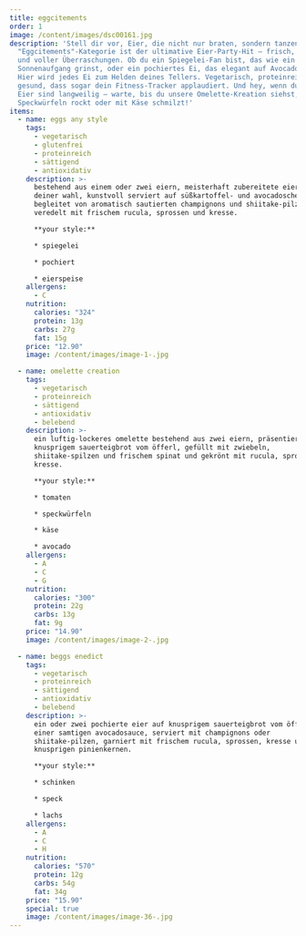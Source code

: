 ```yaml
---
title: eggcitements
order: 1
image: /content/images/dsc00161.jpg
description: 'Stell dir vor, Eier, die nicht nur braten, sondern tanzen! Unsere
  "Eggcitements"-Kategorie ist der ultimative Eier-Party-Hit – frisch, fluffig
  und voller Überraschungen. Ob du ein Spiegelei-Fan bist, das wie ein
  Sonnenaufgang grinst, oder ein pochiertes Ei, das elegant auf Avocado thront:
  Hier wird jedes Ei zum Helden deines Tellers. Vegetarisch, proteinreich und so
  gesund, dass sogar dein Fitness-Tracker applaudiert. Und hey, wenn du denkst,
  Eier sind langweilig – warte, bis du unsere Omelette-Kreation siehst, die mit
  Speckwürfeln rockt oder mit Käse schmilzt!'
items:
  - name: eggs any style
    tags:
      - vegetarisch
      - glutenfrei
      - proteinreich
      - sättigend
      - antioxidativ
    description: >-
      bestehend aus einem oder zwei eiern, meisterhaft zubereitete eier nach
      deiner wahl, kunstvoll serviert auf süßkartoffel- und avocadoscheiben.
      begleitet von aromatisch sautierten champignons und shiitake-pilzen,
      veredelt mit frischem rucula, sprossen und kresse.

      **your style:**

      * spiegelei

      * pochiert

      * eierspeise
    allergens:
      - C
    nutrition:
      calories: "324"
      protein: 13g
      carbs: 27g
      fat: 15g
    price: "12.90"
    image: /content/images/image-1-.jpg

  - name: omelette creation
    tags:
      - vegetarisch
      - proteinreich
      - sättigend
      - antioxidativ
      - belebend
    description: >-
      ein luftig-lockeres omelette bestehend aus zwei eiern, präsentiert auf
      knusprigem sauerteigbrot vom öfferl, gefüllt mit zwiebeln,
      shiitake-spilzen und frischem spinat und gekrönt mit rucula, sprossen und
      kresse.

      **your style:**

      * tomaten

      * speckwürfeln

      * käse

      * avocado
    allergens:
      - A
      - C
      - G
    nutrition:
      calories: "300"
      protein: 22g
      carbs: 13g
      fat: 9g
    price: "14.90"
    image: /content/images/image-2-.jpg

  - name: beggs enedict
    tags:
      - vegetarisch
      - proteinreich
      - sättigend
      - antioxidativ
      - belebend
    description: >-
      ein oder zwei pochierte eier auf knusprigem sauerteigbrot vom öfferl und
      einer samtigen avocadosauce, serviert mit champignons oder
      shiitake-pilzen, garniert mit frischem rucula, sprossen, kresse und
      knusprigen pinienkernen.

      **your style:**

      * schinken

      * speck

      * lachs
    allergens:
      - A
      - C
      - H
    nutrition:
      calories: "570"
      protein: 12g
      carbs: 54g
      fat: 34g
    price: "15.90"
    special: true
    image: /content/images/image-36-.jpg
---
```

